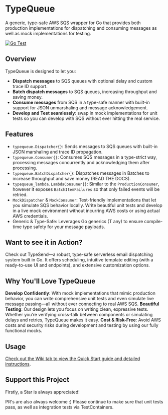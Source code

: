 # TypeQueue
A generic, type-safe AWS SQS wrapper for Go that provides both production implementations for dispatching and consuming messages as well as mock implementations for testing.

[![Go Test](https://github.com/kvizdos/typequeue/actions/workflows/test.yaml/badge.svg)](https://github.com/kvizdos/typequeue/actions/workflows/test.yaml)

## Overview
TypeQueue is designed to let you:

- **Dispatch messages** to SQS queues with optional delay and custom trace ID support.
- **Batch dispatch messages** to SQS queues, increasing throughput and saving money.
- **Consume messages** from SQS in a type-safe manner with built-in support for JSON unmarshaling and message acknowledgement.
- **Develop and Test seamlessly**: swap in mock implementations for unit tests so you can develop with SQS without ever hitting the real service.

## Features
- `typequeue.Dispatcher{}`: Sends messages to SQS queues with built-in JSON marshaling and trace ID propagation.
- `typequeue.Consumer{}`: Consumes SQS messages in a type-strict way, processing messages concurrently and acknowledging them after processing.
- `typequeue.BatchDispatcher{}`: Dispatches messages in Batches to increase throughput and save money (READ THE DOCS).
- `typequeue_lambda.LambdaConsumer{}`: Similar to the `ProductionConsumer`, however it exposes `BatchItemFailures` so that only failed events will be retried.
- `MockDispatcher` & `MockConsumer`: Test-friendly implementations that let you simulate SQS behavior locally. Write beautiful unit tests and develop in a live mock environment without incurring AWS costs or using actual AWS credentials.
- Generic & Type-Safe: Leverages Go generics (T any) to ensure compile-time type safety for your message payloads.

## Want to see it in Action?
Check out TypeSend—a robust, type-safe serverless email dispatching system built in Go. It offers scheduling, intuitive template editing (with a ready-to-use UI and endpoints), and extensive customization options.

## Why You'll Love TypeQueue
**Develop Confidently**: With mock implementations that mimic production behavior, you can write comprehensive unit tests and even simulate live message passing—all without ever connecting to real AWS SQS.
**Beautiful Testing**: Our design lets you focus on writing clean, expressive tests. Whether you’re verifying cross-talk between components or simulating delays and retries, TypeQueue makes it easy.
**Cost & Risk-Free**: Avoid AWS costs and security risks during development and testing by using our fully functional mocks.

## Usage

[Check out the Wiki tab to view the Quick Start guide and detailed instructions](https://github.com/kvizdos/typequeue/wiki).

## Support this Project

Firstly, a Star is always appreciated!

PR's are also always welcome :) Please continue to make sure that unit tests pass, as well as integration tests via TestContainers.
